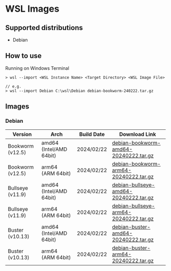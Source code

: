 # WSL Images

## Supported distributions
- Debian

## How to use
Running on Windows Terminal
```
> wsl --import <WSL Instance Name> <Target Directory> <WSL Image File>

// e.g.
> wsl --import Debian C:\wsl\Debian debian-bookworm-240222.tar.gz
```

## Images

### Debian
| Version | Arch | Build Date | Download Link |
| ------- | ---- | ---------- | ------------- |
| Bookworm (v12.5) | amd64 (Intel/AMD 64bit) | 2024/02/22 | [debian-bookworm-amd64-20240222.tar.gz](https://github.com/shinosaki/wsl-images/releases/download/debian-bookworm-240222/debian-bookworm-amd64-20240222.tar.gz) |
| Bookworm (v12.5) | arm64 (ARM 64bit) | 2024/02/22 | [debian-bookworm-arm64-20240222.tar.gz](https://github.com/shinosaki/wsl-images/releases/download/debian-bookworm-240222/debian-bookworm-arm64-20240222.tar.gz) |
| Bullseye (v11.9) | amd64 (Intel/AMD 64bit) | 2024/02/22 | [debian-bullseye-amd64-20240222.tar.gz](https://github.com/shinosaki/wsl-images/releases/download/debian-bullseye-240222/debian-bullseye-amd64-20240222.tar.gz) |
| Bullseye (v11.9) | arm64 (ARM 64bit) | 2024/02/22 | [debian-bullseye-arm64-20240222.tar.gz](https://github.com/shinosaki/wsl-images/releases/download/debian-bullseye-240222/debian-bullseye-arm64-20240222.tar.gz) |
| Buster (v10.13) | amd64 (Intel/AMD 64bit) | 2024/02/22 | [debian-buster-amd64-20240222.tar.gz](https://github.com/shinosaki/wsl-images/releases/download/debian-buster-240222/debian-buster-amd64-20240222.tar.gz) |
| Buster (v10.13) | arm64 (ARM 64bit) | 2024/02/22 | [debian-buster-arm64-20240222.tar.gz](https://github.com/shinosaki/wsl-images/releases/download/debian-buster-240222/debian-buster-arm64-20240222.tar.gz) |
